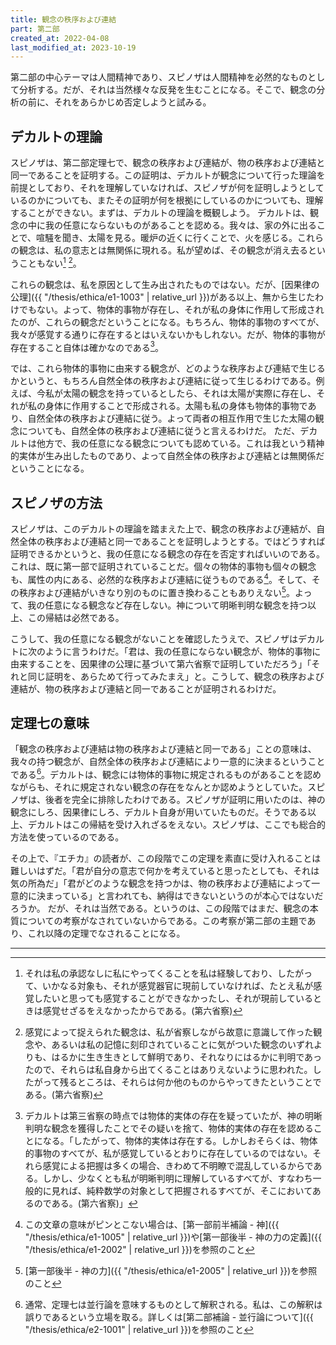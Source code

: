 ```yaml
---
title: 観念の秩序および連結
part: 第二部
created_at: 2022-04-08
last_modified_at: 2023-10-19
---
```


第二部の中心テーマは人間精神であり、スピノザは人間精神を必然的なものとして分析する。だが、それは当然様々な反発を生むことになる。そこで、観念の分析の前に、それをあらかじめ否定しようと試みる。

## デカルトの理論

スピノザは、第二部定理七で、観念の秩序および連結が、物の秩序および連結と同一であることを証明する。この証明は、デカルトが観念について行った理論を前提としており、それを理解していなければ、スピノザが何を証明しようとしているのかについても、またその証明が何を根拠にしているのかについても、理解することができない。まずは、デカルトの理論を概観しよう。
デカルトは、観念の中に我の任意にならないものがあることを認める。我々は、家の外に出ることで、喧騒を聞き、太陽を見る。暖炉の近くに行くことで、火を感じる。これらの観念は、私の意志とは無関係に現れる。私が望めば、その観念が消え去るということもない[^m6-1] [^m6-2]。

[^m6-1]:それは私の承認なしに私にやってくることを私は経験しており、したがって、いかなる対象も、それが感覚器官に現前していなければ、たとえ私が感覚したいと思っても感覚することができなかったし、それが現前しているときは感覚せざるをえなかったからである。(第六省察)
[^m6-2]:感覚によって捉えられた観念は、私が省察しながら故意に意識して作った観念や、あるいは私の記憶に刻印されていることに気がついた観念のいずれよりも、はるかに生き生きとして鮮明であり、それなりにはるかに判明であったので、それらは私自身から出てくることはありえないように思われた。したがって残るところは、それらは何か他のものからやってきたということである。(第六省察)

これらの観念は、私を原因として生み出されたものではない。だが、[因果律の公理]({{ "/thesis/ethica/e1-1003" | relative_url }})がある以上、無から生じたわけでもない。よって、物体的事物が存在し、それが私の身体に作用して形成されたのが、これらの観念だということになる。もちろん、物体的事物のすべてが、我々が感覚する通りに存在するとはいえないかもしれない。だが、物体的事物が存在すること自体は確かなのである[^m6-3]。

[^m6-3]:デカルトは第三省察の時点では物体的実体の存在を疑っていたが、神の明晰判明な観念を獲得したことでその疑いを捨て、物体的実体の存在を認めることになる。「したがって、物体的実体は存在する。しかしおそらくは、物体的事物のすべてが、私が感覚しているとおりに存在しているのではない。それら感覚による把握は多くの場合、きわめて不明瞭で混乱しているからである。しかし、少なくとも私が明晰判明に理解しているすべてが、すなわち一般的に見れば、純粋数学の対象として把握されるすべてが、そこにおいてあるのである。(第六省察)」

では、これら物体的事物に由来する観念が、どのような秩序および連結で生じるかというと、もちろん自然全体の秩序および連結に従って生じるわけである。例えば、今私が太陽の観念を持っているとしたら、それは太陽が実際に存在し、それが私の身体に作用することで形成される。太陽も私の身体も物体的事物であり、自然全体の秩序および連結に従う。よって両者の相互作用で生じた太陽の観念についても、自然全体の秩序および連結に従うと言えるわけだ。
ただ、デカルトは他方で、我の任意になる観念についても認めている。これは我という精神的実体が生み出したものであり、よって自然全体の秩序および連結とは無関係だということになる。

## スピノザの方法

スピノザは、このデカルトの理論を踏まえた上で、観念の秩序および連結が、自然全体の秩序および連結と同一であることを証明しようとする。ではどうすれば証明できるかというと、我の任意になる観念の存在を否定すればいいのである。これは、既に第一部で証明されていることだ。個々の物体的事物も個々の観念も、属性の内にある、必然的な秩序および連結に従うものである[^ref1]。そして、その秩序および連結がいきなり別のものに置き換わることもありえない[^ref2]。よって、我の任意になる観念など存在しない。神について明晰判明な観念を持つ以上、この帰結は必然である。

[^ref1]:この文章の意味がピンとこない場合は、[第一部前半補論 - 神]({{ "/thesis/ethica/e1-1005" | relative_url }})や[第一部後半 - 神の力の定義]({{ "/thesis/ethica/e1-2002" | relative_url }})を参照のこと

[^ref2]:[第一部後半 - 神の力]({{ "/thesis/ethica/e1-2005" | relative_url }})を参照のこと

こうして、我の任意になる観念がないことを確認したうえで、スピノザはデカルトに次のように言うわけだ。「君は、我の任意にならない観念が、物体的事物に由来することを、因果律の公理に基づいて第六省察で証明していただろう」「それと同じ証明を、あらためて行ってみたまえ」と。こうして、観念の秩序および連結が、物の秩序および連結と同一であることが証明されるわけだ。

## 定理七の意味

「観念の秩序および連結は物の秩序および連結と同一である」ことの意味は、我々の持つ観念が、自然全体の秩序および連結により一意的に決まるということである[^ref3]。デカルトは、観念には物体的事物に規定されるものがあることを認めながらも、それに規定されない観念の存在をなんとか認めようとしていた。スピノザは、後者を完全に排除したわけである。スピノザが証明に用いたのは、神の観念にしろ、因果律にしろ、デカルト自身が用いていたものだ。そうである以上、デカルトはこの帰結を受け入れざるをえない。スピノザは、ここでも総合的方法を使っているのである。

[^ref3]:通常、定理七は並行論を意味するものとして解釈される。私は、この解釈は誤りであるという立場を取る。詳しくは[第二部補論 - 並行論について]({{ "/thesis/ethica/e2-1001" | relative_url }})を参照のこと

その上で、『エチカ』の読者が、この段階でこの定理を素直に受け入れることは難しいはずだ。「君が自分の意志で何かを考えていると思ったとしても、それは気の所為だ」「君がどのような観念を持つかは、物の秩序および連結によって一意的に決まっている」と言われても、納得はできないというのが本心ではないだろうか。
だが、それは当然である。というのは、この段階ではまだ、観念の本質についての考察がなされていないからである。この考察が第二部の主題であり、これ以降の定理でなされることになる。

---
